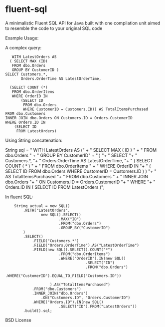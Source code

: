 fluent-sql
==========

A minimalistic Fluent SQL API for Java built with one compilation unit aimed to resemble the code to your original SQL code

Example Usage: 

  A complex query:
  
	   WITH LatestOrders AS
	  ( SELECT MAX (ID)
	   FROM dbo.Orders
	   GROUP BY CustomerID )
	SELECT Customers.*,
	       Orders.OrderTime AS LatestOrderTime,
	
	  (SELECT COUNT (*)
	   FROM dbo.OrderItems
	   WHERE OrderID IN
	       (SELECT ID
	        FROM dbo.Orders
	        WHERE CustomerID = Customers.ID)) AS TotalItemsPurchased
	FROM dbo.Customers
	INNER JOIN dbo.Orders ON Customers.ID = Orders.CustomerID
	WHERE Orders.ID IN
	    (SELECT ID
	     FROM LatestOrders)
     
Using String concatenation:
  
  String sql = 			" WITH LatestOrders AS (" +
				"		SELECT MAX ( ID ) " +
				"			FROM dbo.Orders " +
				"			GROUP BY CustomerID" +
				"		) "+
				" SELECT "+
				"    Customers.*, "+
				"    Orders.OrderTime AS LatestOrderTime, "+
				"    ( SELECT COUNT ( * ) " +
				"		FROM dbo.OrderItems " +
				"		WHERE OrderID IN "+
				"        ( SELECT ID FROM dbo.Orders WHERE CustomerID = Customers.ID ) ) "+
				"            AS TotalItemsPurchased "+
				" FROM dbo.Customers " +
				" INNER JOIN dbo.Orders "+
				"        ON Customers.ID = Orders.CustomerID "+
				" WHERE "+
				"    Orders.ID IN ( SELECT ID FROM LatestOrders )";
  
  
In fluent SQL:
  
    	String actual = new SQL()
			.WITH("LatestOrders", 
					new SQL().SELECT()
							.MAX("ID")
							.FROM("dbo.Orders")
							.GROUP_BY("CustomerID")
			)
			.SELECT()
				.FIELD("Customers.*")
				.FIELD("Orders.OrderTime").AS("LatestOrderTime")
				.FIELD(new SQL().SELECT().COUNT("*")
							.FROM("dbo.OrderItems")
							.WHERE("OrderID").IN(new SQL()
										.SELECT("ID")
										.FROM("dbo.Orders")
										.WHERE("CustomerID").EQUAL_TO_FIELD("Customers.ID"))
							
						).AS("TotalItemsPurchased")
				.FROM("dbo.Customers")
				.INNER_JOIN("dbo.Orders")
					.ON("Customers.ID", "Orders.CustomerID")
				.WHERE("Orders.ID").IN(new SQL()
							.SELECT("ID").FROM("LatestOrders"))
			.build().sql;
      
      


BSD License

